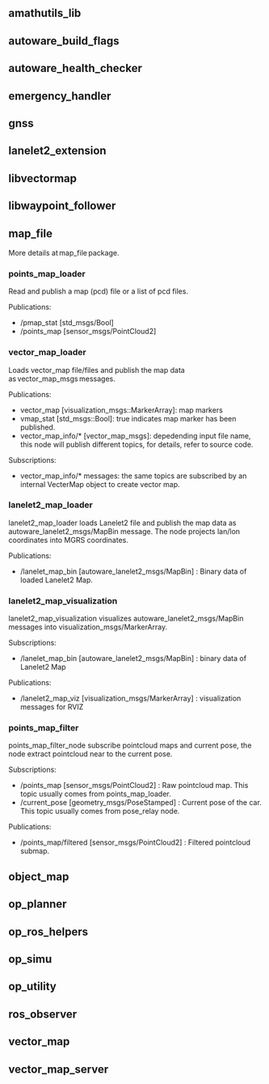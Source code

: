 ## amathutils_lib 

## autoware_build_flags 

## autoware_health_checker 

## emergency_handler 

## gnss 

## lanelet2_extension 

##  libvectormap 

## libwaypoint_follower 

## map_file 

More details at map_file package. 

### points_map_loader 

Read and publish a map (pcd) file or a list of pcd files. 

Publications: 

- /pmap_stat [std_msgs/Bool] 
- /points_map [sensor_msgs/PointCloud2] 

### vector_map_loader 

Loads vector_map file/files and publish the map data as vector_map_msgs messages. 

Publications: 
- vector_map [visualization_msgs::MarkerArray]: map markers 
- vmap_stat [std_msgs::Bool]: true indicates map marker has been published. 
- vector_map_info/* [vector_map_msgs]: depedending input file name, this node will publish different topics, for details, refer to source code. 

Subscriptions: 
- vector_map_info/* messages: the same topics are subscribed by an internal VecterMap object to create vector map. 

### lanelet2_map_loader 

lanelet2_map_loader loads Lanelet2 file and publish the map data as autoware_lanelet2_msgs/MapBin message. The node projects lan/lon coordinates into MGRS coordinates. 

Publications: 
- /lanelet_map_bin [autoware_lanelet2_msgs/MapBin] : Binary data of loaded Lanelet2 Map. 
### lanelet2_map_visualization 

lanelet2_map_visualization visualizes autoware_lanelet2_msgs/MapBin messages into visualization_msgs/MarkerArray. 

Subscriptions: 
- /lanelet_map_bin [autoware_lanelet2_msgs/MapBin] : binary data of Lanelet2 Map 

Publications: 
- /lanelet2_map_viz [visualization_msgs/MarkerArray] : visualization messages for RVIZ 

### points_map_filter 

points_map_filter_node subscribe pointcloud maps and current pose, the node extract pointcloud near to the current pose. 

Subscriptions: 
- /points_map [sensor_msgs/PointCloud2] : Raw pointcloud map. This topic usually comes from points_map_loader. 
- /current_pose [geometry_msgs/PoseStamped] : Current pose of the car. This topic usually comes from pose_relay node. 

Publications: 
- /points_map/filtered [sensor_msgs/PointCloud2] : Filtered pointcloud submap. 

## object_map 

## op_planner 

## op_ros_helpers 

## op_simu 

## op_utility 

## ros_observer 

## vector_map 

## vector_map_server 